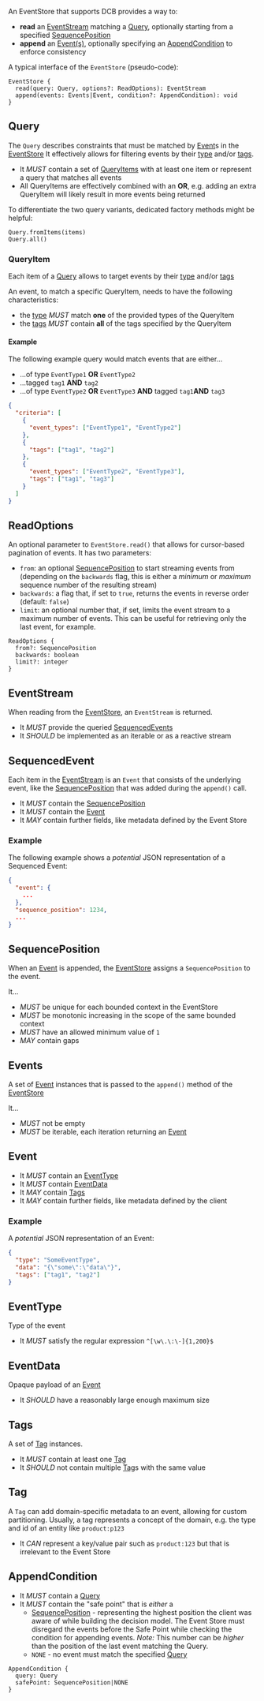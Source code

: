 An EventStore that supports DCB provides a way to:

- **read** an [EventStream](#eventstream) matching a [Query](#query), optionally starting from a specified [SequencePosition](#sequenceposition)
- **append** an [Event(s)](#events), optionally specifying an [AppendCondition](#appendcondition) to enforce consistency

A typical interface of the `EventStore` (pseudo-code):

```
EventStore {
  read(query: Query, options?: ReadOptions): EventStream
  append(events: Events|Event, condition?: AppendCondition): void
}
```

## Query

The `Query` describes constraints that must be matched by [Event](#event)s in the [EventStore](../glossary.md#event-store)
It effectively allows for filtering events by their [type](#eventtype) and/or [tags](#tags).

- It _MUST_ contain a set of [QueryItems](#queryitem) with at least one item or represent a query that matches all events
- All QueryItems are effectively combined with an **OR**, e.g. adding an extra QueryItem will likely result in more events being returned

To differentiate the two query variants, dedicated factory methods might be helpful:

```
Query.fromItems(items)
Query.all()
```

### QueryItem

Each item of a [Query](#query) allows to target events by their [type](#eventtype) and/or [tags](#tags)

An event, to match a specific QueryItem, needs to have the following characteristics:

- the [type](#eventtype) _MUST_ match **one** of the provided types of the QueryItem
- the [tags](#tags) _MUST_ contain **all** of the tags specified by the QueryItem

#### Example

The following example query would match events that are either...

- ...of type `EventType1` **OR** `EventType2`
- ...tagged `tag1` **AND** `tag2`
- ...of type `EventType2` **OR** `EventType3` **AND** tagged `tag1`**AND** `tag3`

```json
{
  "criteria": [
    {
      "event_types": ["EventType1", "EventType2"]
    },
    {
      "tags": ["tag1", "tag2"]
    },
    {
      "event_types": ["EventType2", "EventType3"],
      "tags": ["tag1", "tag3"]
    }
  ]
}
```

## ReadOptions

An optional parameter to `EventStore.read()` that allows for cursor-based pagination of events.
It has two parameters:

- `from`: an optional [SequencePosition](#sequenceposition) to start streaming events from (depending on the `backwards` flag, this is either a _minimum_ or _maximum_ sequence number of the resulting stream)
- `backwards`: a flag that, if set to `true`, returns the events in reverse order (default: `false`)
- `limit`: an optional number that, if set, limits the event stream to a maximum number of events. This can be useful for retrieving only the last event, for example.

```
ReadOptions {
  from?: SequencePosition
  backwards: boolean
  limit?: integer
}
```

## EventStream

When reading from the [EventStore](../glossary.md#event-store), an `EventStream` is returned.

- It _MUST_ provide the queried [SequencedEvents](#sequencedevent)
- It _SHOULD_ be implemented as an iterable or as a reactive stream 

## SequencedEvent 

Each item in the [EventStream](#eventstream) is an `Event` that consists of the underlying event, like the [SequencePosition](#sequenceposition) that was added during the `append()` call.

- It _MUST_ contain the [SequencePosition](#sequenceposition)
- It _MUST_ contain the [Event](#event)
- It _MAY_ contain further fields, like metadata defined by the Event Store


### Example

The following example shows a *potential* JSON representation of a Sequenced Event:

```json
{
  "event": {
    ...
  },
  "sequence_position": 1234,
  ...
}
```

## SequencePosition

When an [Event](#event) is appended, the [EventStore](../glossary.md#event-store) assigns a  `SequencePosition` to the event.

It...

- _MUST_ be unique for each bounded context in the EventStore
- _MUST_ be monotonic increasing in the scope of the same bounded context
- _MUST_ have an allowed minimum value of `1`
- _MAY_ contain gaps 

## Events

A set of [Event](#event) instances that is passed to the `append()` method of the [EventStore](../glossary.md#event-store)

It...

- _MUST_ not be empty
- _MUST_ be iterable, each iteration returning an [Event](#event)

## Event

- It _MUST_ contain an [EventType](#eventtype)
- It _MUST_ contain [EventData](#eventdata)
- It _MAY_ contain [Tags](#tags)
- It _MAY_ contain further fields, like metadata defined by the client

### Example

A *potential* JSON representation of an Event:

```json
{
  "type": "SomeEventType",
  "data": "{\"some\":\"data\"}",
  "tags": ["tag1", "tag2"]
}
```

## EventType

Type of the event

- It _MUST_ satisfy the regular expression `^[\w\.\:\-]{1,200}$`

## EventData

Opaque payload of an [Event](#event)

- It _SHOULD_ have a reasonably large enough maximum size

## Tags

A set of [Tag](#tag) instances.

- It _MUST_ contain at least one [Tag](#tag)
- It _SHOULD_ not contain multiple [Tag](#tag)s with the same value

## Tag

A `Tag` can add domain-specific metadata to an event, allowing for custom partitioning.
Usually, a tag represents a concept of the domain, e.g. the type and id of an entity like `product:p123`

- It _CAN_ represent a key/value pair such as `product:123` but that is irrelevant to the Event Store

## AppendCondition

- It _MUST_ contain a [Query](#query)
- It _MUST_ contain the "safe point" that is _either_ a
  - [SequencePosition](#sequenceposition) - representing the highest position the client was aware of while building the decision model. The Event Store must disregard the events before the Safe Point while checking the condition for appending events. *Note:* This number can be _higher_ than the position of the last event matching the Query.
  - `NONE` - no event must match the specified [Query](#query)

```
AppendCondition {
  query: Query
  safePoint: SequencePosition|NONE
}
```
